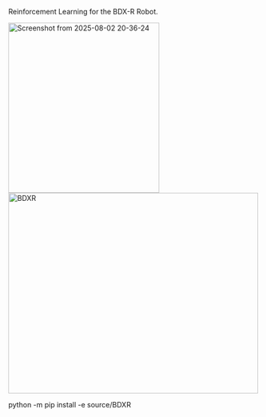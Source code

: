 Reinforcement Learning for the BDX-R Robot. 

<img width="302" height="340" alt="Screenshot from 2025-08-02 20-36-24" src="https://github.com/user-attachments/assets/4f65d9e9-85ad-497f-b687-10c54377d0f2" />
<img width="500" height="401" alt="BDXR" src="https://github.com/user-attachments/assets/7b92c5b6-71ba-4746-a2d3-77d880e18014" />

python -m pip install -e source/BDXR

